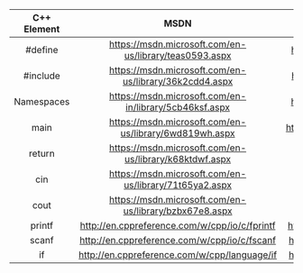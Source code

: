|C++ Element|MSDN|CPP reference|
|:---:|:---:|:---:|
|\#define|<https://msdn.microsoft.com/en-us/library/teas0593.aspx>|<http://en.cppreference.com/w/cpp/preprocessor/replace>|
|\#include|<https://msdn.microsoft.com/en-us/library/36k2cdd4.aspx>|<http://en.cppreference.com/w/cpp/preprocessor/include>|
|Namespaces|<https://msdn.microsoft.com/en-in/library/5cb46ksf.aspx>|<http://en.cppreference.com/w/cpp/language/namespace>|
|main|<https://msdn.microsoft.com/en-us/library/6wd819wh.aspx>|<http://en.cppreference.com/w/cpp/language/main_function>|
|return|<https://msdn.microsoft.com/en-us/library/k68ktdwf.aspx>|<http://en.cppreference.com/w/cpp/language/return>|
|cin|<https://msdn.microsoft.com/en-us/library/71t65ya2.aspx>|<http://en.cppreference.com/w/cpp/io/cin>|
|cout|<https://msdn.microsoft.com/en-us/library/bzbx67e8.aspx>|<http://en.cppreference.com/w/cpp/io/cout>|
|printf|<http://en.cppreference.com/w/cpp/io/c/fprintf>|<https://msdn.microsoft.com/en-us/library/wc7014hz.aspx>|
|scanf|<http://en.cppreference.com/w/cpp/io/c/fscanf>|<https://msdn.microsoft.com/en-us/library/9y6s16x1.aspx>|
|if|<http://en.cppreference.com/w/cpp/language/if>|<https://msdn.microsoft.com/en-us/library/y34a3dk2.aspx>|
